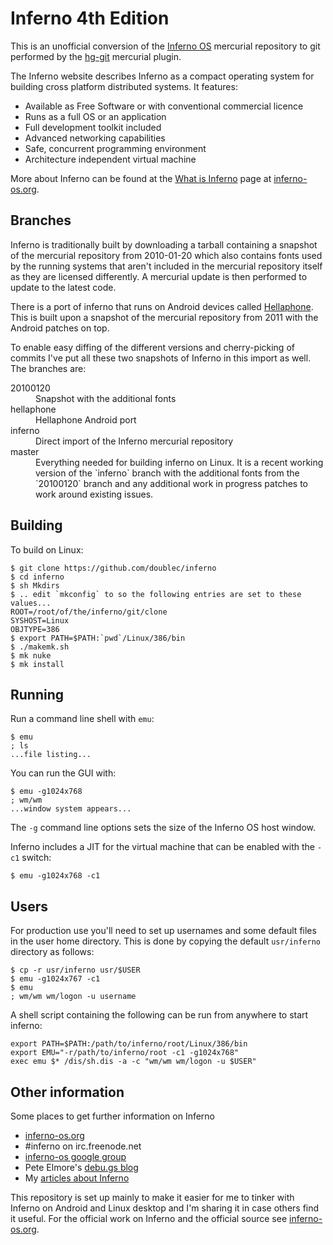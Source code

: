 # Inferno 4th Edition

This is an unofficial conversion of the [Inferno OS](http://inferno-os.org) mercurial repository to
git performed by the [hg-git](http://hg-git.github.io/) mercurial plugin.

The Inferno website describes Inferno as a compact operating system for building cross
platform distributed systems. It features:

* Available as Free Software or with conventional commercial licence
* Runs as a full OS or an application
* Full development toolkit included
* Advanced networking capabilities
* Safe, concurrent programming environment
* Architecture independent virtual machine 

More about Inferno can be found at the [What is Inferno](http://inferno-os.org/inferno/index.html)
page at [inferno-os.org](http://inferno-os.org/inferno/index.html).

## Branches

Inferno is traditionally built by downloading a tarball containing a snapshot of the mercurial
repository from 2010-01-20 which also contains fonts used by the running systems that aren't
included in the mercurial repository itself as they are licensed differently. A mercurial update
is then performed to update to the latest code.

There is a port of inferno that runs on Android devices called [Hellaphone](https://bitbucket.org/floren/inferno/wiki/Home).
This is built upon a snapshot of the mercurial repository from 2011 with the Android patches on top.

To enable easy diffing of the different versions and cherry-picking of commits I've put all these two
snapshots of Inferno in this import as well. The branches are:

<dl>
  <dt>20100120</dt>
  <dd>Snapshot with the additional fonts</dd>
  <dt>hellaphone<dt>
  <dd>Hellaphone Android port</dd>
  <dt>inferno</dt>
  <dd>Direct import of the Inferno mercurial repository</dd>
  <dt>master</dt>
  <dd>Everything needed for building inferno on Linux. It is a recent working version of the `inferno`
      branch with the additional fonts from the `20100120` branch and any additional work in progress patches
      to work around existing issues.
  </dd>
</dl>

## Building

To build on Linux:

    $ git clone https://github.com/doublec/inferno
    $ cd inferno
    $ sh Mkdirs
    $ .. edit `mkconfig` to so the following entries are set to these values...
    ROOT=/root/of/the/inferno/git/clone
    SYSHOST=Linux
    OBJTYPE=386
    $ export PATH=$PATH:`pwd`/Linux/386/bin
    $ ./makemk.sh
    $ mk nuke
    $ mk install

## Running

Run a command line shell with `emu`:

    $ emu
    ; ls
    ...file listing...

You can run the GUI with:

    $ emu -g1024x768
    ; wm/wm
    ...window system appears...

The `-g` command line options sets the size of the Inferno OS host window.

Inferno includes a JIT for the virtual machine that can be enabled with the `-c1` switch:

    $ emu -g1024x768 -c1

## Users

For production use you'll need to set up usernames and some default files in the user home directory. This is done by copying the default `usr/inferno` directory as follows:

    $ cp -r usr/inferno usr/$USER
    $ emu -g1024x767 -c1
    $ emu 
    ; wm/wm wm/logon -u username

A shell script containing the following can be run from anywhere to start inferno:

    export PATH=$PATH:/path/to/inferno/root/Linux/386/bin
    export EMU="-r/path/to/inferno/root -c1 -g1024x768"
    exec emu $* /dis/sh.dis -a -c "wm/wm wm/logon -u $USER"

## Other information

Some places to get further information on Inferno

* [inferno-os.org](http://inferno-os.org/)
* #inferno on irc.freenode.net
* [inferno-os google group](https://groups.google.com/forum/#!forum/inferno-os)
* Pete Elmore's [debu.gs blog](http://debu.gs/tags/inferno)
* My [articles about Inferno](http://bluishcoder.co.nz/tags/inferno/)

This repository is set up mainly to make it easier for me to tinker with Inferno on Android and Linux desktop and I'm sharing it in case others find it useful. For the official work on Inferno and the official source see [inferno-os.org](http://inferno-os.org).







    



 
